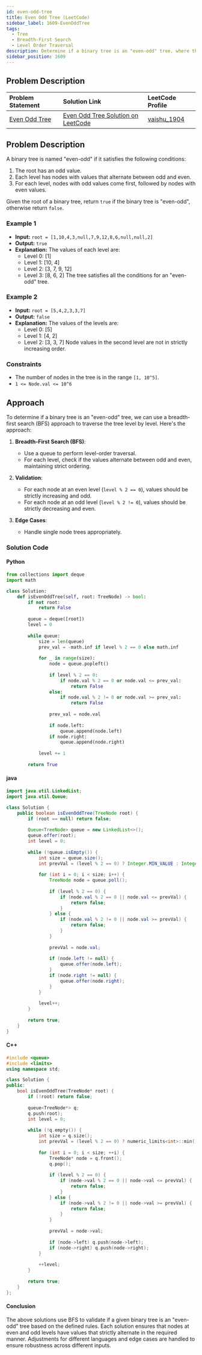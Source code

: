 ```yaml
---
id: even-odd-tree
title: Even Odd Tree (LeetCode)
sidebar_label: 1609-EvenOddTree
tags:
  - Tree
  - Breadth-First Search
  - Level Order Traversal
description: Determine if a binary tree is an "even-odd" tree, where the level of nodes alternates between odd and even values.
sidebar_position: 1609
---
```


## Problem Description

| Problem Statement | Solution Link | LeetCode Profile |
| :---------------- | :------------ | :--------------- |
| [Even Odd Tree](https://leetcode.com/problems/even-odd-tree/) | [Even Odd Tree Solution on LeetCode](https://leetcode.com/problems/even-odd-tree/solutions/) | [vaishu_1904](https://leetcode.com/u/vaishu_1904/) |

## Problem Description

A binary tree is named "even-odd" if it satisfies the following conditions:

1. The root has an odd value.
2. Each level has nodes with values that alternate between odd and even.
3. For each level, nodes with odd values come first, followed by nodes with even values.

Given the root of a binary tree, return `true` if the binary tree is "even-odd", otherwise return `false`.

### Example 1

- **Input:** `root = [1,10,4,3,null,7,9,12,8,6,null,null,2]`
- **Output:** `true`
- **Explanation:** The values of each level are:
  - Level 0: [1]
  - Level 1: [10, 4]
  - Level 2: [3, 7, 9, 12]
  - Level 3: [8, 6, 2]
  The tree satisfies all the conditions for an "even-odd" tree.

### Example 2

- **Input:** `root = [5,4,2,3,3,7]`
- **Output:** `false`
- **Explanation:** The values of the levels are:
  - Level 0: [5]
  - Level 1: [4, 2]
  - Level 2: [3, 3, 7]
  Node values in the second level are not in strictly increasing order.

### Constraints

- The number of nodes in the tree is in the range `[1, 10^5]`.
- `1 <= Node.val <= 10^6`

## Approach

To determine if a binary tree is an "even-odd" tree, we can use a breadth-first search (BFS) approach to traverse the tree level by level. Here's the approach:

1. **Breadth-First Search (BFS)**:
   - Use a queue to perform level-order traversal.
   - For each level, check if the values alternate between odd and even, maintaining strict ordering.

2. **Validation**:
   - For each node at an even level (`level % 2 == 0`), values should be strictly increasing and odd.
   - For each node at an odd level (`level % 2 != 0`), values should be strictly decreasing and even.

3. **Edge Cases**:
   - Handle single node trees appropriately.

### Solution Code

#### Python

```python
from collections import deque
import math

class Solution:
    def isEvenOddTree(self, root: TreeNode) -> bool:
        if not root:
            return False
        
        queue = deque([root])
        level = 0
        
        while queue:
            size = len(queue)
            prev_val = -math.inf if level % 2 == 0 else math.inf
            
            for _ in range(size):
                node = queue.popleft()
                
                if level % 2 == 0:
                    if node.val % 2 == 0 or node.val <= prev_val:
                        return False
                else:
                    if node.val % 2 != 0 or node.val >= prev_val:
                        return False
                
                prev_val = node.val
                
                if node.left:
                    queue.append(node.left)
                if node.right:
                    queue.append(node.right)
            
            level += 1
        
        return True
```

#### java
```java
import java.util.LinkedList;
import java.util.Queue;

class Solution {
    public boolean isEvenOddTree(TreeNode root) {
        if (root == null) return false;
        
        Queue<TreeNode> queue = new LinkedList<>();
        queue.offer(root);
        int level = 0;
        
        while (!queue.isEmpty()) {
            int size = queue.size();
            int prevVal = (level % 2 == 0) ? Integer.MIN_VALUE : Integer.MAX_VALUE;
            
            for (int i = 0; i < size; i++) {
                TreeNode node = queue.poll();
                
                if (level % 2 == 0) {
                    if (node.val % 2 == 0 || node.val <= prevVal) {
                        return false;
                    }
                } else {
                    if (node.val % 2 != 0 || node.val >= prevVal) {
                        return false;
                    }
                }
                
                prevVal = node.val;
                
                if (node.left != null) {
                    queue.offer(node.left);
                }
                if (node.right != null) {
                    queue.offer(node.right);
                }
            }
            
            level++;
        }
        
        return true;
    }
}
```

#### C++
```c++
#include <queue>
#include <limits>
using namespace std;

class Solution {
public:
    bool isEvenOddTree(TreeNode* root) {
        if (!root) return false;
        
        queue<TreeNode*> q;
        q.push(root);
        int level = 0;
        
        while (!q.empty()) {
            int size = q.size();
            int prevVal = (level % 2 == 0) ? numeric_limits<int>::min() : numeric_limits<int>::max();
            
            for (int i = 0; i < size; ++i) {
                TreeNode* node = q.front();
                q.pop();
                
                if (level % 2 == 0) {
                    if (node->val % 2 == 0 || node->val <= prevVal) {
                        return false;
                    }
                } else {
                    if (node->val % 2 != 0 || node->val >= prevVal) {
                        return false;
                    }
                }
                
                prevVal = node->val;
                
                if (node->left) q.push(node->left);
                if (node->right) q.push(node->right);
            }
            
            ++level;
        }
        
        return true;
    }
};
```

#### Conclusion
The above solutions use BFS to validate if a given binary tree is an "even-odd" tree based on the 
defined rules. Each solution ensures that nodes at even and odd levels have values that strictly 
alternate in the required manner. Adjustments for different languages and edge cases are handled to 
ensure robustness across different inputs.